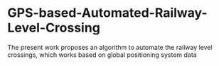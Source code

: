 # GPS-based-Automated-Railway-Level-Crossing
The present work proposes an algorithm to automate the railway level crossings, which works based on global positioning system data
